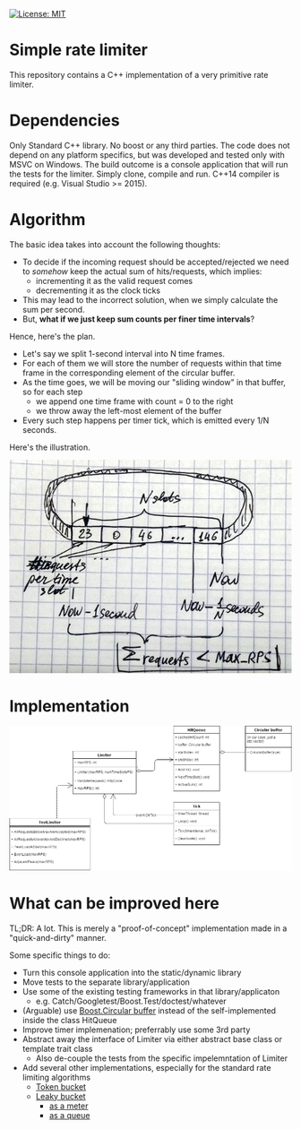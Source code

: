 [![License: MIT](https://img.shields.io/badge/License-MIT-yellow.svg)](https://opensource.org/licenses/MIT)

# Simple rate limiter

This repository contains a C++ implementation of a very primitive rate limiter.

# Dependencies

Only Standard C++ library. No boost or any third parties.
The code does not depend on any platform specifics, but was developed and tested only with MSVC on Windows.
The build outcome is a console application that will run the tests for the limiter. Simply clone, compile and run.
C++14 compiler is required (e.g. Visual Studio >= 2015).

# Algorithm

The basic idea takes into account the following thoughts:

+ To decide if the incoming request should be accepted/rejected we need to *somehow* keep the actual sum of hits/requests, which implies:
  * incrementing it as the valid request comes
  * decrementing it as the clock ticks
+ This may lead to the incorrect solution, when we simply calculate the sum per second.
+ But, **what if we just keep sum counts per finer time intervals**?

Hence, here's the plan.

+ Let's say we split 1-second interval into N time frames.
+ For each of them we will store the number of requests within that time frame in the corresponding element of the circular buffer.
+ As the time goes, we will be moving our "sliding window" in that buffer, so for each step
  * we append one time frame with count = 0 to the right
  * we throw away the left-most element of the buffer
+ Every such step happens per timer tick, which is emitted every 1/N seconds.

Here's the illustration.

![Alt](i/algo.jpg)

# Implementation

![Alt](i/classes_diagram.png)

# What can be improved here

TL;DR: A lot.
This is merely a "proof-of-concept" implementation made in a "quick-and-dirty" manner.

Some specific things to do:

+ Turn this console application into the static/dynamic library
+ Move tests to the separate library/application
+ Use some of the existing testing frameworks in that library/applicaton
  + e.g. Catch/Googletest/Boost.Test/doctest/whatever
+ (Arguable) use [Boost.Circular buffer](http://www.boost.org/doc/libs/1_64_0/doc/html/circular_buffer.html) instead of the self-implemented inside the class HitQueue
+ Improve timer implemenation; preferrably use some 3rd party
+ Abstract away the interface of Limiter via either abstract base class or template trait class
  + Also de-couple the tests from the specific impelemntation of Limiter
+ Add several other implementations, especially for the standard rate limiting algorithms
  + [Token bucket](https://en.wikipedia.org/wiki/Token_bucket)
  + [Leaky bucket](https://en.wikipedia.org/wiki/Leaky_bucket)
    + [as a meter](https://en.wikipedia.org/wiki/Leaky_bucket#The_Leaky_Bucket_Algorithm_as_a_Meter)
    + [as a queue](https://en.wikipedia.org/wiki/Leaky_bucket#The_Leaky_Bucket_Algorithm_as_a_Queue)